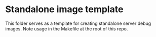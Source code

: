 # Standalone image template

This folder serves as a template for creating standalone server debug images. Note usage in the Makefile at the root of this repo.
